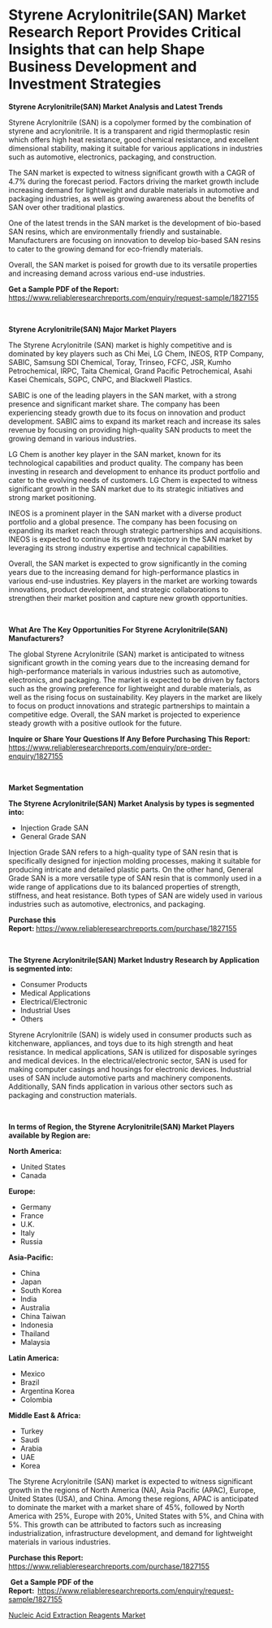 <p><h1>Styrene Acrylonitrile(SAN) Market Research Report Provides Critical Insights that can help Shape Business Development and Investment Strategies</h1></p><p><strong>Styrene Acrylonitrile(SAN) Market Analysis and Latest Trends</strong></p>
<p><p>Styrene Acrylonitrile (SAN) is a copolymer formed by the combination of styrene and acrylonitrile. It is a transparent and rigid thermoplastic resin which offers high heat resistance, good chemical resistance, and excellent dimensional stability, making it suitable for various applications in industries such as automotive, electronics, packaging, and construction.</p><p>The SAN market is expected to witness significant growth with a CAGR of 4.7% during the forecast period. Factors driving the market growth include increasing demand for lightweight and durable materials in automotive and packaging industries, as well as growing awareness about the benefits of SAN over other traditional plastics.</p><p>One of the latest trends in the SAN market is the development of bio-based SAN resins, which are environmentally friendly and sustainable. Manufacturers are focusing on innovation to develop bio-based SAN resins to cater to the growing demand for eco-friendly materials.</p><p>Overall, the SAN market is poised for growth due to its versatile properties and increasing demand across various end-use industries.</p></p>
<p><strong>Get a Sample PDF of the Report:&nbsp;</strong> <a href="https://www.reliableresearchreports.com/enquiry/request-sample/1827155">https://www.reliableresearchreports.com/enquiry/request-sample/1827155</a></p>
<p>&nbsp;</p>
<p><strong>Styrene Acrylonitrile(SAN) Major Market Players</strong></p>
<p><p>The Styrene Acrylonitrile (SAN) market is highly competitive and is dominated by key players such as Chi Mei, LG Chem, INEOS, RTP Company, SABIC, Samsung SDI Chemical, Toray, Trinseo, FCFC, JSR, Kumho Petrochemical, IRPC, Taita Chemical, Grand Pacific Petrochemical, Asahi Kasei Chemicals, SGPC, CNPC, and Blackwell Plastics.</p><p>SABIC is one of the leading players in the SAN market, with a strong presence and significant market share. The company has been experiencing steady growth due to its focus on innovation and product development. SABIC aims to expand its market reach and increase its sales revenue by focusing on providing high-quality SAN products to meet the growing demand in various industries.</p><p>LG Chem is another key player in the SAN market, known for its technological capabilities and product quality. The company has been investing in research and development to enhance its product portfolio and cater to the evolving needs of customers. LG Chem is expected to witness significant growth in the SAN market due to its strategic initiatives and strong market positioning.</p><p>INEOS is a prominent player in the SAN market with a diverse product portfolio and a global presence. The company has been focusing on expanding its market reach through strategic partnerships and acquisitions. INEOS is expected to continue its growth trajectory in the SAN market by leveraging its strong industry expertise and technical capabilities.</p><p>Overall, the SAN market is expected to grow significantly in the coming years due to the increasing demand for high-performance plastics in various end-use industries. Key players in the market are working towards innovations, product development, and strategic collaborations to strengthen their market position and capture new growth opportunities.</p></p>
<p>&nbsp;</p>
<p><strong>What Are The Key Opportunities For Styrene Acrylonitrile(SAN) Manufacturers?</strong></p>
<p><p>The global Styrene Acrylonitrile (SAN) market is anticipated to witness significant growth in the coming years due to the increasing demand for high-performance materials in various industries such as automotive, electronics, and packaging. The market is expected to be driven by factors such as the growing preference for lightweight and durable materials, as well as the rising focus on sustainability. Key players in the market are likely to focus on product innovations and strategic partnerships to maintain a competitive edge. Overall, the SAN market is projected to experience steady growth with a positive outlook for the future.</p></p>
<p><strong>Inquire or Share Your Questions If Any Before Purchasing This Report:</strong> <a href="https://www.reliableresearchreports.com/enquiry/pre-order-enquiry/1827155">https://www.reliableresearchreports.com/enquiry/pre-order-enquiry/1827155</a></p>
<p>&nbsp;</p>
<p><strong>Market Segmentation</strong></p>
<p><strong>The Styrene Acrylonitrile(SAN) Market Analysis by types is segmented into:</strong></p>
<p><ul><li>Injection Grade SAN</li><li>General Grade SAN</li></ul></p>
<p><p>Injection Grade SAN refers to a high-quality type of SAN resin that is specifically designed for injection molding processes, making it suitable for producing intricate and detailed plastic parts. On the other hand, General Grade SAN is a more versatile type of SAN resin that is commonly used in a wide range of applications due to its balanced properties of strength, stiffness, and heat resistance. Both types of SAN are widely used in various industries such as automotive, electronics, and packaging.</p></p>
<p><strong>Purchase this Report:&nbsp;</strong><a href="https://www.reliableresearchreports.com/purchase/1827155">https://www.reliableresearchreports.com/purchase/1827155</a></p>
<p>&nbsp;</p>
<p><strong>The Styrene Acrylonitrile(SAN) Market Industry Research by Application is segmented into:</strong></p>
<p><ul><li>Consumer Products</li><li>Medical Applications</li><li>Electrical/Electronic</li><li>Industrial Uses</li><li>Others</li></ul></p>
<p><p>Styrene Acrylonitrile (SAN) is widely used in consumer products such as kitchenware, appliances, and toys due to its high strength and heat resistance. In medical applications, SAN is utilized for disposable syringes and medical devices. In the electrical/electronic sector, SAN is used for making computer casings and housings for electronic devices. Industrial uses of SAN include automotive parts and machinery components. Additionally, SAN finds application in various other sectors such as packaging and construction materials.</p></p>
<p>&nbsp;</p>
<p><strong>In terms of Region, the Styrene Acrylonitrile(SAN) Market Players available by Region are:</strong></p>
<p>
    <p> <strong> North America: </strong>
        <ul>
            <li>United States</li>
            <li>Canada</li>
        </ul>
        </p> 
    <p> <strong> Europe: </strong>
        <ul>
            <li>Germany</li>
            <li>France</li>
            <li>U.K.</li>
            <li>Italy</li>
            <li>Russia</li>
        </ul>
        </p> 
    <p> <strong> Asia-Pacific: </strong>
        <ul>
            <li>China</li>
            <li>Japan</li>
            <li>South Korea</li>
            <li>India</li>
            <li>Australia</li>
            <li>China Taiwan</li>
            <li>Indonesia</li>
            <li>Thailand</li>
            <li>Malaysia</li>
        </ul>
        </p> 
    <p> <strong> Latin America: </strong>
        <ul>
            <li>Mexico</li>
            <li>Brazil</li>
            <li>Argentina Korea</li>
            <li>Colombia</li>
        </ul>
        </p> 
    <p> <strong> Middle East & Africa: </strong>
        <ul>
            <li>Turkey</li>
            <li>Saudi</li>
            <li>Arabia</li>
            <li>UAE</li>
            <li>Korea</li>
        </ul>
    </p>
    </p>
<p><p>The Styrene Acrylonitrile (SAN) market is expected to witness significant growth in the regions of North America (NA), Asia Pacific (APAC), Europe, United States (USA), and China. Among these regions, APAC is anticipated to dominate the market with a market share of 45%, followed by North America with 25%, Europe with 20%, United States with 5%, and China with 5%. This growth can be attributed to factors such as increasing industrialization, infrastructure development, and demand for lightweight materials in various industries.</p></p>
<p><strong>Purchase this Report: </strong><a href="https://www.reliableresearchreports.com/purchase/1827155">https://www.reliableresearchreports.com/purchase/1827155</a></p>
<p>&nbsp;<strong>Get a Sample PDF of the Report:&nbsp;&nbsp;</strong><a href="https://www.reliableresearchreports.com/enquiry/request-sample/1827155">https://www.reliableresearchreports.com/enquiry/request-sample/1827155</a></p>
<p><strong></strong></p>
<p><p><a href="https://circular-yam-9b9.notion.site/Global-Nucleic-Acid-Extraction-Reagents-Market-Size-and-Market-Trends-Insights-and-Projections-from-bfcc3ba7c8dc43e2ab54842bfde411a8">Nucleic Acid Extraction Reagents Market</a></p></p>